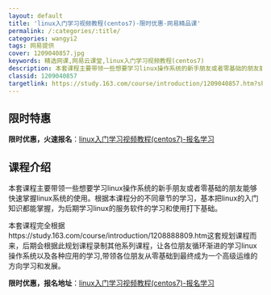 ```yaml
---
layout: default
title: 'linux入门学习视频教程(centos7)-限时优惠-网易精品课'
permalink: /:categories/:title/
categories: wangyi2
tags: 网易提供
cover: 1209040857.jpg
keywords: 精选网课,网易云课堂,linux入门学习视频教程(centos7)
description: 本套课程主要带领一些想要学习linux操作系统的新手朋友或者零基础的朋友能够快速掌握linux系统的使用。根据本课程分的
classid: 1209040857
targetlink: https://study.163.com/course/introduction/1209040857.htm?share=1&shareId=1025206652&utm_campaign=share&utm_medium=iphoneShare&utm_source=&utm_u=1025206652
---
```


## 限时特惠

**限时优惠，火速报名**：[linux入门学习视频教程(centos7)-报名学习](https://study.163.com/course/introduction/1209040857.htm?share=1&shareId=1025206652&utm_campaign=share&utm_medium=iphoneShare&utm_source=&utm_u=1025206652)

## 课程介绍

本套课程主要带领一些想要学习linux操作系统的新手朋友或者零基础的朋友能够快速掌握linux系统的使用。根据本课程分的不同章节的学习，基本把linux的入门知识都能掌握，为后期学习linux的服务软件的学习和使用打下基础。



本套课程完全根据https://study.163.com/course/introduction/1208888809.htm这套规划课程而来，后期会根据此规划课程录制其他系列课程，让各位朋友循环渐进的学习linux操作系统以及各种应用的学习,带领各位朋友从零基础到最终成为一个高级运维的方向学习和发展。

**限时优惠，报名地址**：[linux入门学习视频教程(centos7)-报名学习](https://study.163.com/course/introduction/1209040857.htm?share=1&shareId=1025206652&utm_campaign=share&utm_medium=iphoneShare&utm_source=&utm_u=1025206652)

